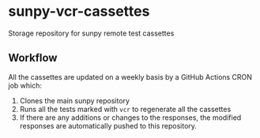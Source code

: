 # sunpy-vcr-cassettes
Storage repository for sunpy remote test cassettes

## Workflow
All the cassettes are updated on a weekly basis by a GitHub Actions CRON job
which:
1. Clones the main sunpy repository
2. Runs all the tests marked with `vcr` to regenerate all the cassettes
3. If there are any additions or changes to the responses, the modified
   responses are automatically pushed to this repository.
